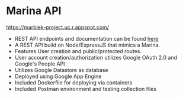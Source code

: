 # Marina API
https://marblek-project.uc.r.appspot.com/

- REST API endpoints and documentation can be found [here](https://github.com/kdmarble/Marina/blob/main/marblek_project.pdf)
- A REST API build on Node/ExpressJS that mimics a Marina. 
- Features User creation and public/protected routes.
- User account creation/authorization utilizes Google OAuth 2.0 and Google's People API
- Utilizes Google Datastore as database
- Deployed using Google App Engine
- Included Dockerfile for deploying via containers
- Included Postman environment and testing collection files